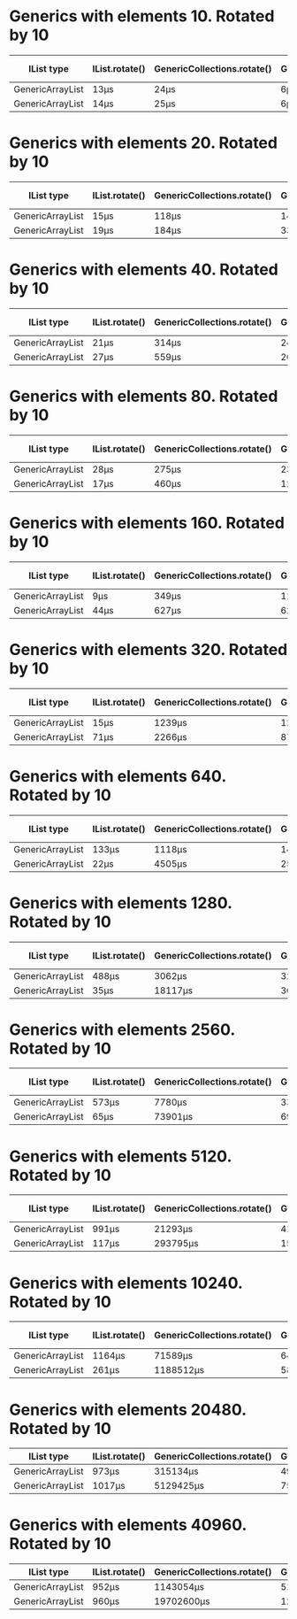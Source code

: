 # Generics with elements 10. Rotated by 10
| IList type | IList.rotate() | GenericCollections.rotate() | GenericCollections.rotate2() | Avg time | 
| --- | --- | --- | --- | --- | 
| GenericArrayList | 13μs | 24μs | 6μs | 14 | 
| GenericArrayList | 14μs | 25μs | 6μs | 15 | 
# Generics with elements 20. Rotated by 10
| IList type | IList.rotate() | GenericCollections.rotate() | GenericCollections.rotate2() | Avg time | 
| --- | --- | --- | --- | --- | 
| GenericArrayList | 15μs | 118μs | 14μs | 49 | 
| GenericArrayList | 19μs | 184μs | 33μs | 78 | 
# Generics with elements 40. Rotated by 10
| IList type | IList.rotate() | GenericCollections.rotate() | GenericCollections.rotate2() | Avg time | 
| --- | --- | --- | --- | --- | 
| GenericArrayList | 21μs | 314μs | 24μs | 119 | 
| GenericArrayList | 27μs | 559μs | 26μs | 204 | 
# Generics with elements 80. Rotated by 10
| IList type | IList.rotate() | GenericCollections.rotate() | GenericCollections.rotate2() | Avg time | 
| --- | --- | --- | --- | --- | 
| GenericArrayList | 28μs | 275μs | 23μs | 108 | 
| GenericArrayList | 17μs | 460μs | 12μs | 163 | 
# Generics with elements 160. Rotated by 10
| IList type | IList.rotate() | GenericCollections.rotate() | GenericCollections.rotate2() | Avg time | 
| --- | --- | --- | --- | --- | 
| GenericArrayList | 9μs | 349μs | 11μs | 123 | 
| GenericArrayList | 44μs | 627μs | 62μs | 244 | 
# Generics with elements 320. Rotated by 10
| IList type | IList.rotate() | GenericCollections.rotate() | GenericCollections.rotate2() | Avg time | 
| --- | --- | --- | --- | --- | 
| GenericArrayList | 15μs | 1239μs | 12μs | 422 | 
| GenericArrayList | 71μs | 2266μs | 87μs | 808 | 
# Generics with elements 640. Rotated by 10
| IList type | IList.rotate() | GenericCollections.rotate() | GenericCollections.rotate2() | Avg time | 
| --- | --- | --- | --- | --- | 
| GenericArrayList | 133μs | 1118μs | 145μs | 465 | 
| GenericArrayList | 22μs | 4505μs | 25μs | 1517 | 
# Generics with elements 1280. Rotated by 10
| IList type | IList.rotate() | GenericCollections.rotate() | GenericCollections.rotate2() | Avg time | 
| --- | --- | --- | --- | --- | 
| GenericArrayList | 488μs | 3062μs | 327μs | 1292 | 
| GenericArrayList | 35μs | 18117μs | 36μs | 6062 | 
# Generics with elements 2560. Rotated by 10
| IList type | IList.rotate() | GenericCollections.rotate() | GenericCollections.rotate2() | Avg time | 
| --- | --- | --- | --- | --- | 
| GenericArrayList | 573μs | 7780μs | 336μs | 2896 | 
| GenericArrayList | 65μs | 73901μs | 69μs | 24678 | 
# Generics with elements 5120. Rotated by 10
| IList type | IList.rotate() | GenericCollections.rotate() | GenericCollections.rotate2() | Avg time | 
| --- | --- | --- | --- | --- | 
| GenericArrayList | 991μs | 21293μs | 419μs | 7567 | 
| GenericArrayList | 117μs | 293795μs | 153μs | 98021 | 
# Generics with elements 10240. Rotated by 10
| IList type | IList.rotate() | GenericCollections.rotate() | GenericCollections.rotate2() | Avg time | 
| --- | --- | --- | --- | --- | 
| GenericArrayList | 1164μs | 71589μs | 645μs | 24466 | 
| GenericArrayList | 261μs | 1188512μs | 583μs | 396452 | 
# Generics with elements 20480. Rotated by 10
| IList type | IList.rotate() | GenericCollections.rotate() | GenericCollections.rotate2() | Avg time | 
| --- | --- | --- | --- | --- | 
| GenericArrayList | 973μs | 315134μs | 497μs | 105534 | 
| GenericArrayList | 1017μs | 5129425μs | 754μs | 1710398 | 
# Generics with elements 40960. Rotated by 10
| IList type | IList.rotate() | GenericCollections.rotate() | GenericCollections.rotate2() | Avg time | 
| --- | --- | --- | --- | --- | 
| GenericArrayList | 952μs | 1143054μs | 518μs | 381508 | 
| GenericArrayList | 960μs | 19702600μs | 1242μs | 6568267 | 
